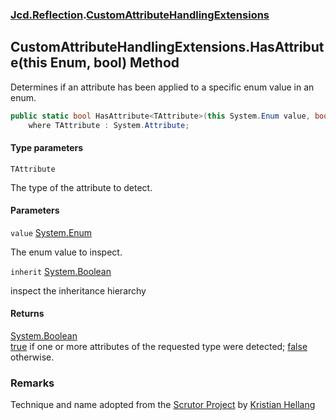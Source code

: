 ### [Jcd.Reflection](Jcd.Reflection.md 'Jcd.Reflection').[CustomAttributeHandlingExtensions](Jcd.Reflection.CustomAttributeHandlingExtensions.md 'Jcd.Reflection.CustomAttributeHandlingExtensions')

## CustomAttributeHandlingExtensions.HasAttribute<TAttribute>(this Enum, bool) Method

Determines if an attribute has been applied to a specific enum value in an enum.

```csharp
public static bool HasAttribute<TAttribute>(this System.Enum value, bool inherit=true)
    where TAttribute : System.Attribute;
```
#### Type parameters

<a name='Jcd.Reflection.CustomAttributeHandlingExtensions.HasAttribute_TAttribute_(thisSystem.Enum,bool).TAttribute'></a>

`TAttribute`

The type of the attribute to detect.
#### Parameters

<a name='Jcd.Reflection.CustomAttributeHandlingExtensions.HasAttribute_TAttribute_(thisSystem.Enum,bool).value'></a>

`value` [System.Enum](https://docs.microsoft.com/en-us/dotnet/api/System.Enum 'System.Enum')

The enum value to inspect.

<a name='Jcd.Reflection.CustomAttributeHandlingExtensions.HasAttribute_TAttribute_(thisSystem.Enum,bool).inherit'></a>

`inherit` [System.Boolean](https://docs.microsoft.com/en-us/dotnet/api/System.Boolean 'System.Boolean')

inspect the inheritance hierarchy

#### Returns
[System.Boolean](https://docs.microsoft.com/en-us/dotnet/api/System.Boolean 'System.Boolean')  
[true](https://docs.microsoft.com/en-us/dotnet/csharp/language-reference/builtin-types/bool 'https://docs.microsoft.com/en-us/dotnet/csharp/language-reference/builtin-types/bool') if one or more attributes of the requested type were detected; [false](https://docs.microsoft.com/en-us/dotnet/csharp/language-reference/builtin-types/bool 'https://docs.microsoft.com/en-us/dotnet/csharp/language-reference/builtin-types/bool') otherwise.

### Remarks
Technique and name adopted from the [Scrutor Project](https://github.com/khellang/Scrutor 'https://github.com/khellang/Scrutor') by [Kristian Hellang](https://github.com/khellang 'https://github.com/khellang')